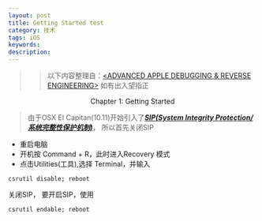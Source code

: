 ```yaml
---
layout: post
title: Getting Started test
category: 技术
tags: iOS
keywords:
description:
---
```



> > 以下内容整理自：[<ADVANCED APPLE DEBUGGING & REVERSE ENGINEERING>](https://store.raywenderlich.com/products/advanced-apple-debugging-and-reverse-engineering) 如有出入望指正


<p align="center">Chapter 1: Getting Started</p>

> 由于OSX EI Capitan(10.11)开始引入了[***SIP(System Integrity Protection/系统完整性保护机制)***](http://devstreaming.apple.com/videos/wwdc/2015/706nu20qkag/706/706_security_and_your_apps.pdf)， 所以首先关闭SIP

* 重启电脑
* 开机按 Command + R，此时进入Recovery 模式
* 点击Utilities(工具),选择 Terminal，并输入

```shell
csrutil disable; reboot
```
关闭SIP，
要开启SIP，使用
```shell
csrutil endable; reboot
```
